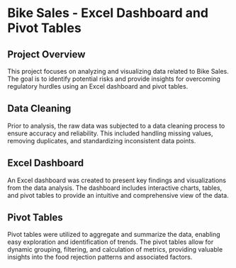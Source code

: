 <!DOCTYPE html>
<html>
<head>
</head>
<body>
  <h1>Bike Sales - Excel Dashboard and Pivot Tables</h1>
  
  <h2>Project Overview</h2>
  <p>This project focuses on analyzing and visualizing data related to Bike Sales. The goal is to identify potential risks and provide insights for overcoming regulatory hurdles using an Excel dashboard and pivot tables.</p>
  
  <h2>Data Cleaning</h2>
  <p>Prior to analysis, the raw data was subjected to a data cleaning process to ensure accuracy and reliability. This included handling missing values, removing duplicates, and standardizing inconsistent data points.</p>
  
  <h2>Excel Dashboard</h2>
  <p>An Excel dashboard was created to present key findings and visualizations from the data analysis. The dashboard includes interactive charts, tables, and pivot tables to provide an intuitive and comprehensive view of the data.</p>
  
  <h2>Pivot Tables</h2>
  <p>Pivot tables were utilized to aggregate and summarize the data, enabling easy exploration and identification of trends. The pivot tables allow for dynamic grouping, filtering, and calculation of metrics, providing valuable insights into the food rejection patterns and associated factors.</p>

 <body>
 <html>


  
